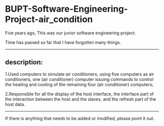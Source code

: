 # BUPT-Software-Engineering-Project-air_condition
Five years ago, This was our junior software engineering project.

Time has passed so far that I have forgotten many things.

---

## description:

1.Used computers to simulate air conditioners, using five computers as air conditioners, one (air conditioner) computer 
issuing commands to control the heating and cooling of the remaining four (air conditioner) computers;

2.Responsible for all the display of the host interface, the interface part of the interaction between the host and the slaves, 
and the refresh part of the host data.

---
If there is anything that needs to be added or modified, please point it out.
